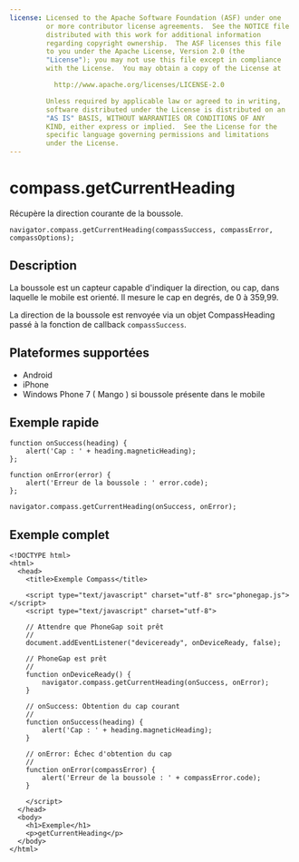 ```yaml
---
license: Licensed to the Apache Software Foundation (ASF) under one
         or more contributor license agreements.  See the NOTICE file
         distributed with this work for additional information
         regarding copyright ownership.  The ASF licenses this file
         to you under the Apache License, Version 2.0 (the
         "License"); you may not use this file except in compliance
         with the License.  You may obtain a copy of the License at

           http://www.apache.org/licenses/LICENSE-2.0

         Unless required by applicable law or agreed to in writing,
         software distributed under the License is distributed on an
         "AS IS" BASIS, WITHOUT WARRANTIES OR CONDITIONS OF ANY
         KIND, either express or implied.  See the License for the
         specific language governing permissions and limitations
         under the License.
---
```


compass.getCurrentHeading
=========================

Récupère la direction courante de la boussole.

    navigator.compass.getCurrentHeading(compassSuccess, compassError, compassOptions);

Description
-----------

La boussole est un capteur capable d'indiquer la direction, ou cap, dans laquelle le mobile est orienté.  Il mesure le cap en degrés, de 0 à 359,99.

La direction de la boussole est renvoyée via un objet CompassHeading passé à la fonction de callback `compassSuccess`.

Plateformes supportées
----------------------

- Android
- iPhone
- Windows Phone 7 ( Mango ) si boussole présente dans le mobile

Exemple rapide
--------------

    function onSuccess(heading) {
        alert('Cap : ' + heading.magneticHeading);
    };

    function onError(error) {
        alert('Erreur de la boussole : ' error.code);
    };

    navigator.compass.getCurrentHeading(onSuccess, onError);

Exemple complet
---------------

    <!DOCTYPE html>
    <html>
      <head>
        <title>Exemple Compass</title>

        <script type="text/javascript" charset="utf-8" src="phonegap.js"></script>
        <script type="text/javascript" charset="utf-8">

        // Attendre que PhoneGap soit prêt
        //
        document.addEventListener("deviceready", onDeviceReady, false);

        // PhoneGap est prêt
        //
        function onDeviceReady() {
            navigator.compass.getCurrentHeading(onSuccess, onError);
        }
    
        // onSuccess: Obtention du cap courant
        //
        function onSuccess(heading) {
            alert('Cap : ' + heading.magneticHeading);
        }
    
        // onError: Échec d'obtention du cap
        //
        function onError(compassError) {
            alert('Erreur de la boussole : ' + compassError.code);
        }

        </script>
      </head>
      <body>
        <h1>Exemple</h1>
        <p>getCurrentHeading</p>
      </body>
    </html>
    

